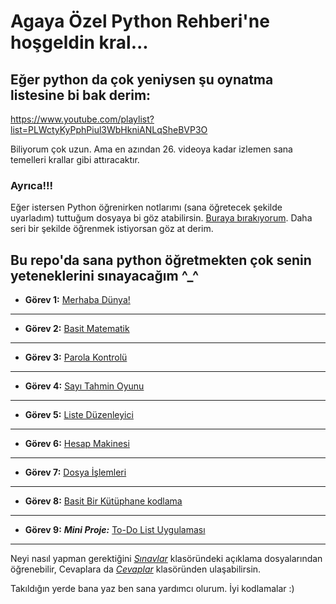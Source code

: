 # Agaya Özel Python Rehberi'ne hoşgeldin kral...

## Eğer python da çok yeniysen şu oynatma listesine bi bak derim:

https://www.youtube.com/playlist?list=PLWctyKyPphPiul3WbHkniANLqSheBVP3O

Biliyorum çok uzun. Ama en azından 26. videoya kadar izlemen sana temelleri krallar gibi attıracaktır.

### Ayrıca!!!
 Eğer istersen Python öğrenirken notlarımı (sana öğretecek şekilde uyarladım) tuttuğum dosyaya bi göz atabilirsin. [Buraya bırakıyorum](/Dokumanlar/Notes.py). Daha seri bir şekilde öğrenmek istiyorsan göz at derim.

## Bu repo'da sana python öğretmekten çok senin yeteneklerini sınayacağım ^_^

- **Görev 1:** [Merhaba Dünya!](/Sınavlar/Gorev1.py)
---------------------------

- **Görev 2:** [Basit Matematik](/Sınavlar/Gorev2.py)
----------------------------------

- **Görev 3:** [Parola Kontrolü](/Sınavlar/Gorev3.py)
--------------------------------------

- **Görev 4:** [Sayı Tahmin Oyunu](/Sınavlar/Gorev4.py)
----------------------------------

- **Görev 5:** [Liste Düzenleyici](/Sınavlar/Gorev5.py)
-----------------------------------

- **Görev 6:** [Hesap Makinesi](/Sınavlar/Gorev6.py)
--------------------------------

- **Görev 7:** [Dosya İşlemleri](/Sınavlar/Gorev7.py)
------------------------------------

- **Görev 8:** [Basit Bir Kütüphane kodlama](/Sınavlar/Gorev8.py)
------------------------------------------

- **Görev 9:** ***Mini Proje:*** [To-Do List Uygulaması](/Sınavlar/Gorev9.py)
------------------------------------------------


Neyi nasıl yapman gerektiğini [*Sınavlar*](/Sınavlar/) klasöründeki açıklama dosyalarından öğrenebilir, Cevaplara da [*Cevaplar*](/Cevaplar/) klasöründen ulaşabilirsin.

Takıldığın yerde bana yaz ben sana yardımcı olurum. İyi kodlamalar :) 
